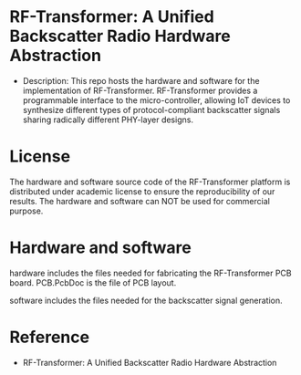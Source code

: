 # RF-Transformer: A Unified Backscatter Radio Hardware Abstraction
- Description: This repo hosts the hardware and software for the implementation of RF-Transformer. RF-Transformer provides a programmable interface to the micro-controller, allowing IoT devices to synthesize different types of protocol-compliant backscatter signals sharing radically different PHY-layer designs.

# License
The hardware and software source code of the RF-Transformer platform is distributed under academic license to ensure the reproducibility of our results. The hardware and software can NOT be used for commercial purpose.

# Hardware and software
hardware includes the files needed for fabricating the RF-Transformer PCB board.
PCB.PcbDoc is the file of PCB layout.

software includes the files needed for the backscatter signal generation.

# Reference
- RF-Transformer: A Unified Backscatter Radio Hardware Abstraction



